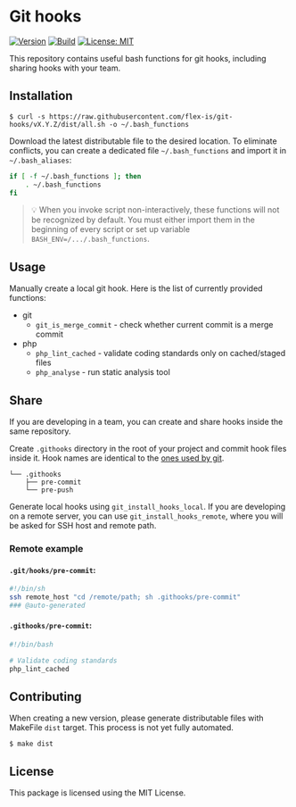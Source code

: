 # Git hooks

[![Version](https://img.shields.io/github/v/tag/flex-is/git-hooks?label=stable&sort=semver)](https://github.com/flex-is/git-hooks/releases/latest)
[![Build](https://img.shields.io/github/actions/workflow/status/flex-is/git-hooks/ci.yaml?branch=main&logo=github)](https://github.com/flex-is/git-hooks/actions/workflows/ci.yaml)
[![License: MIT](https://img.shields.io/badge/license-MIT-informational.svg)](https://opensource.org/licenses/MIT)

This repository contains useful bash functions for git hooks, including sharing hooks with your team.

## Installation

`$ curl -s https://raw.githubusercontent.com/flex-is/git-hooks/vX.Y.Z/dist/all.sh -o ~/.bash_functions`

Download the latest distributable file to the desired location. To eliminate conflicts, you can create a dedicated file `~/.bash_functions` and import it in `~/.bash_aliases`:

```bash
if [ -f ~/.bash_functions ]; then
    . ~/.bash_functions
fi
```

> 💡 When you invoke script non-interactively, these functions will not be recognized by default. You must either import them in the beginning of every script or set up variable `BASH_ENV=/.../.bash_functions`.

## Usage

Manually create a local git hook. Here is the list of currently provided functions:
-   git
    -   `git_is_merge_commit` - check whether current commit is a merge commit
-   php
    -   `php_lint_cached` - validate coding standards only on cached/staged files
    -   `php_analyse` - run static analysis tool

## Share

If you are developing in a team, you can create and share hooks inside the same repository.

Create `.githooks` directory in the root of your project and commit hook files inside it. Hook names are identical to the [ones used by git](https://git-scm.com/docs/githooks).

```
└── .githooks
    ├── pre-commit
    └── pre-push
```

Generate local hooks using `git_install_hooks_local`. If you are developing on a remote server, you can use `git_install_hooks_remote`, where you will be asked for SSH host and remote path.

### Remote example

#### `.git/hooks/pre-commit`:

```bash
#!/bin/sh
ssh remote_host "cd /remote/path; sh .githooks/pre-commit"
### @auto-generated
```

#### `.githooks/pre-commit`:

```bash
#!/bin/bash

# Validate coding standards
php_lint_cached
```

## Contributing

When creating a new version, please generate distributable files with MakeFile `dist` target. This process is not yet fully automated.

`$ make dist`

## License

This package is licensed using the MIT License.
